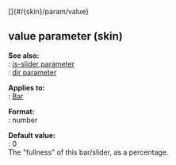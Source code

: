 []{#/{skin}/param/value}    
## value parameter (skin)    
**See also:**    
:   [is-slider parameter](/ref/%7Bskin%7D/param/is-slider.md)    
:   [dir parameter](/ref/%7Bskin%7D/param/dir.md)    
<!-- -->    
**Applies to:**    
:   [Bar](/ref/%7Bskin%7D/control/bar.md)    
<!-- -->    
**Format:**    
:   number    
<!-- -->    
**Default value:**    
:   0    
The \"fullness\" of this bar/slider, as a percentage.  